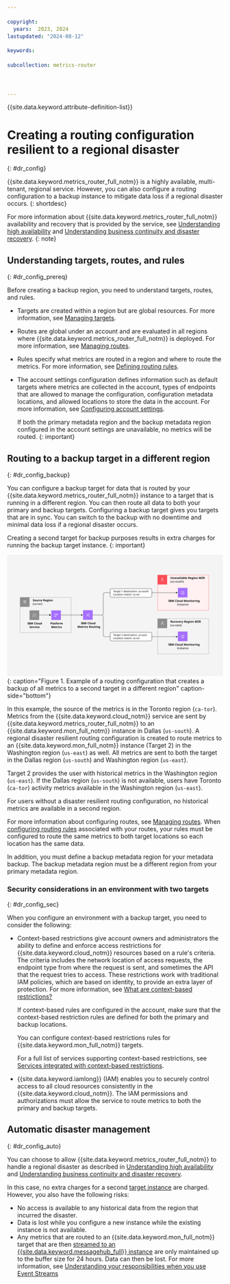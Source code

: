 ```yaml
---

copyright:
  years:  2023, 2024
lastupdated: "2024-08-12"

keywords:

subcollection: metrics-router



---
```


{{site.data.keyword.attribute-definition-list}}

# Creating a routing configuration resilient to a regional disaster
{: #dr_config}

{{site.data.keyword.metrics_router_full_notm}} is a highly available, multi-tenant, regional service. However, you can also configure a routing configuration to a backup instance to mitigate data loss if a regional disaster occurs.
{: shortdesc}

For more information about {{site.data.keyword.metrics_router_full_notm}} availability and recovery that is provided by the service, see [Understanding high availability](/docs/metrics-router?topic=metrics-router-ha) and [Understanding business continuity and disaster recovery](/docs/metrics-router?topic=metrics-router-bc-dr).
{: note}

## Understanding targets, routes, and rules
{: #dr_config_prereq}

Before creating a backup region, you need to understand targets, routes, and rules.

- Targets are created within a region but are global resources. For more information, see [Managing targets](/docs/metrics-router?topic=metrics-router-target-manage).

- Routes are global under an account and are evaluated in all regions where {{site.data.keyword.metrics_router_full_notm}} is deployed. For more information, see [Managing routes](/docs/metrics-router?topic=metrics-router-route-manage).

- Rules specify what metrics are routed in a region and where to route the metrics. For more information, see [Defining routing rules](/docs/metrics-router?topic=metrics-router-route_rules_definitions).

- The account settings configuration defines information such as default targets where metrics are collected in the account, types of endpoints that are allowed to manage the configuration, configuration metadata locations, and allowed locations to store the data in the account. For more information, see [Configuring account settings](/docs/metrics-router?topic=metrics-router-settings).

    If both the primary metadata region and the backup metadata region configured in the account settings are unavailable, no metrics will be routed.
    {: important}


## Routing to a backup target in a different region
{: #dr_config_backup}

You can configure a backup target for data that is routed by your {{site.data.keyword.metrics_router_full_notm}} instance to a target that is running in a different region. You can then route all data to both your primary and backup targets. Configuring a backup target gives you targets that are in sync. You can switch to the backup with no downtime and minimal data loss if a regional disaster occurs.

Creating a second target for backup purposes results in extra charges for running the backup target instance.
{: important}

![Example of a routing configuration that creates a backup of all metrics to a second target in a different region.](../images/Metrics-Router-05-Recovery.svg "Example of a routing configuration that creates a backup of all metrics to a second target in a different region"){: caption="Figure 1. Example of a routing configuration that creates a backup of all metrics to a second target in a different region" caption-side="bottom"}

In this example, the source of the metrics is in the Toronto region (`ca-tor`). Metrics from the {{site.data.keyword.cloud_notm}} service are sent by {{site.data.keyword.metrics_router_full_notm}} to an {{site.data.keyword.mon_full_notm}} instance in Dallas (`us-south`). A regional disaster resilient routing configuration is created to route metrics to an {{site.data.keyword.mon_full_notm}} instance (Target 2) in the Washington region (`us-east`) as well. All metrics are sent to both the target in the Dallas region (`us-south`) and Washington region (`us-east`).

Target 2 provides the user with historical metrics in the Washington region (`us-east`). If the Dallas region (`us-south`) is not available, users have Toronto (`ca-tor`) activity metrics available in the Washington region (`us-east`).

For users without a disaster resilient routing configuration, no historical metrics are available in a second region.

For more information about configuring routes, see [Managing routes](/docs/metrics-router?topic=metrics-router-route-manage). When [configuring routing rules](/docs/metrics-router?topic=metrics-router-route_rules_definitions) associated with your routes, your rules must be configured to route the same metrics to both target locations so each location has the same data.

In addition, you must define a backup metadata region for your metadata backup. The backup metadata region must be a different region from your primary metadata region.

### Security considerations in an environment with two targets
{: #dr_config_sec}

When you configure an environment with a backup target, you need to consider the following:

* Context-based restrictions give account owners and administrators the ability to define and enforce access restrictions for {{site.data.keyword.cloud_notm}} resources based on a rule's criteria. The criteria includes the network location of access requests, the endpoint type from where the request is sent, and sometimes the API that the request tries to access. These restrictions work with traditional IAM policies, which are based on identity, to provide an extra layer of protection. For more information, see [What are context-based restrictions?](/docs/account?topic=account-context-restrictions-whatis)

   If context-based rules are configured in the account, make sure that the context-based restriction rules are defined for both the primary and backup locations.

   You can configure context-based restrictions rules for {{site.data.keyword.mon_full_notm}} targets.

   For a full list of services supporting context-based restrictions, see [Services integrated with context-based restrictions](/docs/account?topic=account-context-restrictions-whatis#cbr-adopters).

* {{site.data.keyword.iamlong}} (IAM) enables you to securely control access to all cloud resources consistently in the {{site.data.keyword.cloud_notm}}. The IAM permissions and authorizations must allow the service to route metrics to both the primary and backup targets.

## Automatic disaster management
{: #dr_config_auto}

You can choose to allow {{site.data.keyword.metrics_router_full_notm}} to handle a regional disaster as described in [Understanding high availability](/docs/metrics-router?topic=metrics-router-ha) and [Understanding business continuity and disaster recovery](/docs/metrics-router?topic=metrics-router-bc-dr).

In this case, no extra charges for a second [target instance](#dr_config_backup) are charged. However, you also have the following risks:

* No access is available to any historical data from the region that incurred the disaster.
* Data is lost while you configure a new instance while the existing instance is not available.
* Any metrics that are routed to an {{site.data.keyword.mon_full_notm}} target that are then [streamed to an {{site.data.keyword.messagehub_full}} instance](/docs/monitoring?topic=monitoring-data_streaming) are only maintained up to the buffer size for 24 hours. Data can then be lost. For more information, see [Understanding your responsibilities when you use Event Streams](/docs/EventStreams?topic=EventStreams-event_streams_responsibilities)
